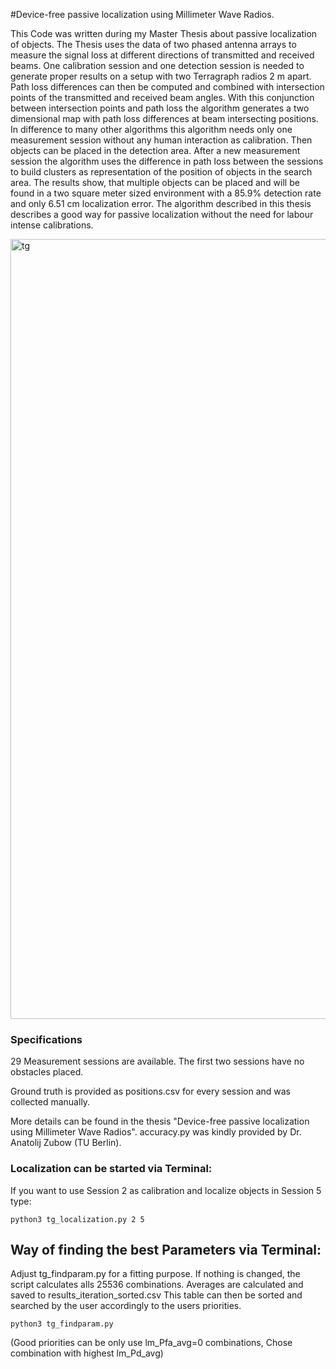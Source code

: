#Device-free passive localization using Millimeter Wave Radios.

This Code was written during my Master Thesis about passive localization of objects.
The Thesis uses the data of two phased antenna arrays to measure the signal loss at different directions of transmitted and received beams. One calibration session and one detection session is needed to generate proper results on a setup with two Terragraph radios 2 m apart. Path loss differences can then be computed and combined with intersection points of the transmitted and received beam angles. With this conjunction between intersection points and path loss the algorithm generates a two dimensional map with path loss differences at beam intersecting positions. In difference to many other algorithms this algorithm needs only one measurement session without any human interaction as calibration. Then objects can be placed in the detection area. After a new measurement session the algorithm uses the difference in path loss between the sessions to build clusters as representation of the position of objects in the search area. The results show, that multiple objects can be placed and will be found in a two square meter sized environment with a 85.9% detection rate and only 6.51 cm localization error. The algorithm described in this thesis describes a good way for passive localization without the need for labour intense calibrations.


<img width="1248" alt="tg" src="https://user-images.githubusercontent.com/63147491/128741781-95204cce-d69f-4337-9bcb-223b91a1390b.png">

### Specifications

29 Measurement sessions are available. 
The first two sessions have no obstacles placed. 

Ground truth is provided as positions.csv for 
every session and was collected manually. 

More details can be found in the thesis
"Device-free passive localization using Millimeter Wave Radios".
accuracy.py was kindly provided by Dr. Anatolij Zubow (TU Berlin).


### Localization can be started via Terminal:

If you want to use Session 2 as calibration and 
localize objects in Session 5 type:

```python3 tg_localization.py 2 5```



Way of finding the best Parameters via Terminal:
----------------------------------------------------------------
Adjust tg_findparam.py for a fitting purpose.
If nothing is changed, the script calculates alls 25536 combinations.
Averages are calculated and saved to results_iteration_sorted.csv
This table can then be sorted and searched by the user 
accordingly to the users priorities.

```python3 tg_findparam.py```

(Good priorities can be  only use lm_Pfa_avg=0 combinations, 
Chose combination with highest lm_Pd_avg)

